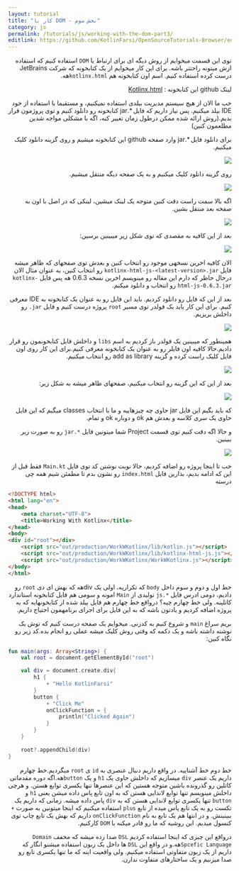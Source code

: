 ```yaml
---
layout: tutorial
title: "کار با DOM - بخش سوم"
category: js
permalink: /tutorials/js/working-with-the-dom-part3/
editlink: https://github.com/KotlinFarsi/OpenSourceTutorials-Browser/edit/master/src/working-with-the-dom-part3/README.md
---
```



<div dir="rtl" markdown="1">



توی این قسمت میخوایم از روش دیگه ­ای برای ارتباط با `DOM` استفاده کنیم که استفاده ازش میتونه راحت­تر باشه. برای این کار میخوایم از یک کتابخونه که شرکت JetBrains درست کرده استفاده کنیم. اسم اون کتابخونه هم `kotlinx.html­`هه.

لینک github این کتابخونه : [Kotlinx.html](https://github.com/Kotlin/kotlinx.html)

خب ما الان از هیچ سیستم مدیریت بیلدی استفاده نمیکنیم، و مستقیما با استفاده از خود IDE بیلد میکنیم. پس نیاز داریم که فایل *.jar کتابخونه رو دانلود کنیم و توی پروژمون قرار بدیم.(روش ارائه شده ممکن درطول زمان تغییر کنه، اگه با مشکلی مواجه شدین مطلعمون کنین)

برای دانلود فایل *.jar وارد صفحه github این کتابخونه میشیم و روی گزینه دانلود کلیک میکنیم.

<p style="width: calc(100% + 60px);">
<img src="/assets/img/js/working-with-the-dom-part3/kotlinx-download.png" />
</p>

روی گزینه دانلود کلیک میکنیم و به یک صفحه دیگه منتقل میشیم.

<p style="width: calc(100% + 60px);">
<img src="/assets/img/js/working-with-the-dom-part3/bitnary-download.png" />
</p>

اگه بالا سمت راست دقت کنین متوجه یک لینک میشین، لینکی که در اصل با اون به صفحه بعد منتقل بشین.

<p style="width: calc(100% + 60px);">
<img src="/assets/img/js/working-with-the-dom-part3/dl-bitnary-link.png" />
</p>

بعد از این کافیه به مقصدی که توی شکل زیر میبینین برسین:

<p style="width: calc(100% + 60px);">
<img src="/assets/img/js/working-with-the-dom-part3/link-of-others-kotlinx-version.png" />
</p>

الان کافیه اخرین نسخه­ی موجود رو انتخاب کنین و بعدش توی صفحه­ای که ظاهر میشه فایل `kotlinx-html-js-<latest-version>.jar` رو انتخاب کنین، به عنوان مثال الان درحال حاظر که دارم این مقاله رو مینویسم اخرین نسخه 0.6.3 هه پس فایل `kotlinx-html-js-0.6.3.jar` رو انتخاب و دانلود می­کنم.

بعد از این که فایل رو دانلود کردیم. باید این فایل رو به عنوان یک کتابخونه به IDE معرفی کنیم. برای این کار باید یک فولدر توی مسیر `root` پروژه درست کنیم و فایل `jar.` رو داخلش بریزیم.

<p style="width: calc(100% + 60px);">
<img src="/assets/img/js/working-with-the-dom-part3/IDE-workspace.png" />
</p>


همینطور که میبینین یک فولدر باز کردیم به اسم `libs` و داخلش فایل کتابخونمون رو قرار دادیم.حالا کافیه اون فایلر رو به عنوان یک کتابخونه معرفی کنیم.برای این کار روی اون فایل کلیک راست کرده و گزینه add as library رو انتخاب میکنیم.

<p style="width: calc(100% + 60px);">
<img src="/assets/img/js/working-with-the-dom-part3/add-as-library.png" />
</p>

بعد از این که این گزینه رو انتخاب میکنیم، صفحه­ای ظاهر میشه به شکل زیر:

<p style="width: calc(100% + 60px);">
<img src="/assets/img/js/working-with-the-dom-part3/choose-categories-of-selected-files.png" />
</p>

که باید بگیم این فایل jar حاوی چه چیزهاییه و ما با انتخاب classes میگیم که این فایل حاوی یک سری کلاسه و بعدش هم ok و دوباره ok و تمام.

و حالا اگه دقت کنیم توی قسمت Project شما میتونین فایل `*.jar` رو به صورت زیر ببینین.

<p style="width: calc(100% + 60px);">
<img src="/assets/img/js/working-with-the-dom-part3/lib-contains.png" />
</p>

خب تا اینجا پروژه رو اضافه کردیم، حالا نوبت نوشتن کد توی فایل `Main.kt` فقط قبل از این که ادامه بدیم، بذارین فایل `index.html` رو نشون بدم تا مطمئن شیم همه چی درسته 

</div>

```html
<!DOCTYPE html>
<html lang="en">
<head>
    <meta charset="UTF-8">
    <title>Working With Kotlinx</title>
</head>
<body>
<div id="root"></div>
	<script src="out/production/WorkWKotlinx/lib/kotlin.js"></script>
	<script src="out/production/WorkWKotlinx/lib/kotlinx-html-js.js"></script>
	<script src="out/production/WorkWKotlinx/WorkWKotlinx.js"></script>
</body>
</html>
```

<div dir="rtl" markdown="1">

خط اول و دوم و سوم داخل `body` که تکراریه، اولی یک divهه که بهش ای دی `root` رو دادیم، دومی ادرس فایل `*.js` تولیدی از `Main­` امونه و سومی هم فایل کتابخونه استاندارد کاتلینه. ولی خط چهارم چیه؟ درواقع خط چهارم هم فایل بیلد شده از کتابخونه­ایه که به پروژه اضافه کردیم و یادتون باشه که به این فایل برای اجرای برنامه­مون احتیاج داریم.

بریم سراغ `main` و شروع کنیم به کدزنی. میخوایم یک صفحه درست کنیم که توش یک نوشته داشته باشه و یک دکمه که وقتی روش کلیک میشه عملی رو انجام بده.کد زیر رو نگاه کنین:

</div>

```kotlin
fun main(args: Array<String>) {
    val root = document.getElementById("root")

    val div = document.create.div{
        h1 { 
            + "Hello KotlinFarsi"
        }
        button { 
            + "Click Me"
            onClickFunction = {
                println("Clicked Again")
            }
        }
    }
    
    root?.appendChild(div)
}
```

<div dir="rtl" markdown="1">

خط دوم خط آشناییه. در واقع داریم دنبال عنصری به `id` ی `root` میگردیم.خط چهارم داریم یک عنصر `div` میسازیم که داخلش حاوی یک `h1` و یک `button`هه.اگه دوره مقدماتی کاتلین رو گذرونده باشین متوجه هستین که این عنصرها تنها یکسری توابع هستن. و هرچی داخلش مینویسم تنها توابع لاندایی هستن که به اون تابع پاس داده میشن یعنی `h1` و `button` تنها یکسری توابع لاندایی هستن که به `div` پاس داده میشه. زمانی که داریم یک تکست رو به یک تابع پاس میده از تابع `plus` استفاده میکنیم که اینجا میتونین به صورت `+` ببینینش. و در انتها هم یک تابع به نام `onClickFunction` داریم که بهش یک تابع چاپ توی کنسول میدیم. این روشیه که ما رو قادر میکنه با `DOM` کارکنیم.

درواقع این چیزی که اینجا استفاده کردیم `DSL` صدا زده میشه که مخفف `Domain Spcefic Language`هه.و در واقع این `DSL` ها داخل یک زبون استفاده میشنو انگار که داریم از یک زبون متفاوتی استفاده میکنیم. ولی واقعیت اینه که ما تنها یکسری تابع رو صدا میزنیم و یک ساختارهای متفاوت ندارن. 

</div>
